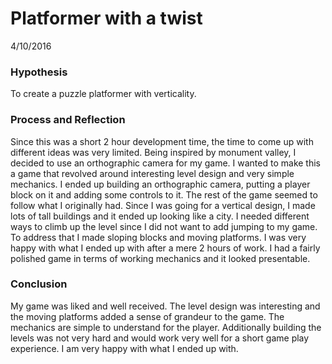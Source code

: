 
# Platformer with a twist

4/10/2016

### Hypothesis

To create a puzzle platformer with verticality.

### Process and Reflection

Since this was a short 2 hour development time, the time to come up with different ideas was very limited. Being inspired by monument valley, I decided to use an orthographic camera for my game. I wanted to make this a game that revolved around interesting level design and very simple mechanics. I ended up building an orthographic camera, putting a player block on it and adding some controls to it. The rest of the game seemed to follow what I originally had. Since I was going for a vertical design, I made lots of tall buildings and it ended up looking like a city. I needed different ways to climb up the level since I did not want to add jumping to my game. To address that I made sloping blocks and moving platforms. I was very happy with what I ended up with after a mere 2 hours of work. I had a fairly polished game in terms of working mechanics and it looked presentable.


### Conclusion

My game was liked and well received. The level design was interesting and the moving platforms added a sense of grandeur to the game. The mechanics are simple to understand for the player. Additionally building the levels was not very hard and would work very well for a short game play experience. I am very happy with what I ended up with.